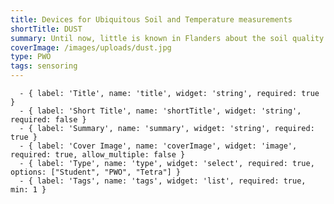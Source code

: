 ```yaml
---
title: Devices for Ubiquitous Soil and Temperature measurements
shortTitle: DUST
summary: Until now, little is known in Flanders about the soil quality of urban tree mirrors. In the professional field, people often talk about undersized growth spaces and these are intuitively empirically visible, but there are no substantiated objective criteria to validate this statement. There is no benchmark against which we can test urban soils. This is necessary to convince the policy to invest more in quality of habitat, especially with the current climate problem, in which the vulnerability of urban forests due to drought, heat and flooding is clearly visible.
coverImage: /images/uploads/dust.jpg
type: PWO
tags: sensoring
---
```





      - { label: 'Title', name: 'title', widget: 'string', required: true }
      - { label: 'Short Title', name: 'shortTitle', widget: 'string', required: false }
      - { label: 'Summary', name: 'summary', widget: 'string', required: true }
      - { label: 'Cover Image', name: 'coverImage', widget: 'image', required: true, allow_multiple: false }
      - { label: 'Type', name: 'type', widget: 'select', required: true, options: ["Student", "PWO", "Tetra"] }
      - { label: 'Tags', name: 'tags', widget: 'list', required: true, min: 1 }